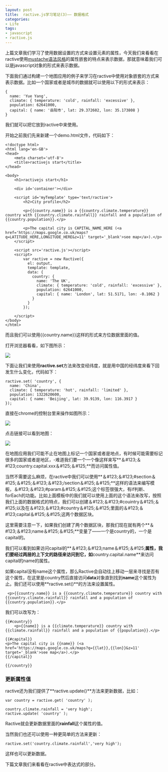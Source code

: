 ```yaml
---
layout: post
title: 	ractive.js学习笔记(3)—— 数据格式
categories:
- Life
tags:
- javascript
- ractive.js
---
```


上篇文章我们学习了使用数据设置的方式来设置元素的属性，今天我们来看看在ractive使用[mustache语法风格](http://mustache.github.io/)的属性嵌套的特点来表示数据，那就意味着我们可以是javascript对象的形式来表示数据。

下面我们通过构建一个地图应用的例子来学习在ractive中使用对象嵌套的方式来表示数据。比如一个国家或者是城市的数据就可以使用以下的形式来表示：

    {
	  name: 'Yue Yang',
	  climate: { temperature: 'cold', rainfall: 'excessive' },
	  population: 62641000,
	  capital: { name: '岳阳市', lat: 29.372602, lon: 35.173808 }
	}

我们就可以把它放到ractive中来使用。

开始之前我们先来新建一个demo.html文件，代码如下：

    <!doctype html>
	<html lang='en-GB'>
	<head>
	    <meta charset='utf-8'>
	    <title>ractivejs start</title>
	</head>
	
	<body>
	    <h1>ractivejs start</h1>
	
	    <div id='container'></div>
	
	    <script id='myTemplate' type='text/ractive'>
	        <h2>City profile</h2>
	
	        <p>{{country.name}} is a {{country.climate.temperature}} country with {{country.climate.rainfall}} rainfall and a population of {{country.population}}.</p>
	
	        <p>The capital city is CAPITAL_NAME_HERE (<a href='https://maps.google.co.uk/maps?q=LATITUDE_HERE,LONGITUDE_HERE&z=11' target='_blank'>see map</a>).</p>
	    </script>
	
	    <script src='ractive.js'></script>
		<script>
	        var ractive = new Ractive({
	          el: output,
	          template: template,
	          data: {
			    country: {
			      name: 'The UK',
			      climate: { temperature: 'cold', rainfall: 'excessive' },
			      population: 62641000,
			      capital: { name: 'London', lat: 51.5171, lon: -0.1062 }
			    }
			  }
	        });
	
	    </script>
	</body>
	</html>

而且我们可以使用{{country.name}}这样的形式来方位数据里面的值。

打开浏览器看看，如下图所示：

![](http://pic.yupoo.com/reicky_v/DydFqWs1/medium.jpg)

下面让我们来使用**ractive.set**方法来改变经纬度，就是用中国的经纬度来看下回发生什么变化，代码如下：

    ractive.set( 'country', {
	  name: 'China',
	  climate: { temperature: 'hot', rainfall: 'limited' },
	  population: 1322620600,
	  capital: { name: 'Beijing', lat: 39.9139, lon: 116.3917 }
	});

直接在chrome的控制台里来操作如图所示：

![](http://pic.yupoo.com/reicky_v/DydK0OMA/medium.jpg)

点击链接可以看到地图：

![](http://pic.yupoo.com/reicky_v/DydK106O/medium.jpg)

在地图应用我们可能不止在地图上标记一个国家或者是地点，有时候可能需要标记很多的国家或者是地区，-难道我们要一个一个像这样来写**＆#123;＆#123;country.capital.xxx＆#125;＆#125;**而访问属性值。

当然不需要这么麻烦，在ractive中我们可以使用**＆#123;＆#123;#section＆#125;＆#125;<!-- stuff -->＆#123;＆#123;/section＆#125;＆#125;**这样的语法来编写模板，＆#123;＆#123;#param＆#125;＆#125;这个标签很强大，有if判断、forEach的功能。比如上面模板中的我们就可以使用上面的这个语法来改写，按照我们上面的数据格式的特点，我们可以创建＆#123;＆#123;#couintry＆#125;＆#125;以及在＆#123;＆#123;#country＆#125;＆#125;里面的＆#123;＆#123;capital＆#125;＆#125;这两个数据区块。

这里需要注意一下，如果我们创建了两个数据区块，那我们现在就有两个**＆#123;＆#123;name＆#125;＆#125;**变量了——一个是country的，一个是capital的。

我们可以看到如果访问capital的**＆#123;＆#123;name＆#125;＆#125;**属性，我们要经过两层的上下文的路径来访问到它，如**country.capital.name**来访问capital的name的属性。

如果capital没有name这个属性，那么Ractive会自动往上移动一层来寻找是否有这个属性，在这里是country然后直接访问**data**对象直到找到**name**这个属性为止。我们还可以使用**ractive.set()**的方法来设置属性。

	 <p>{{country.name}} is a {{country.climate.temperature}} country with {{country.climate.rainfall}} rainfall and a population of {{country.population}}.</p>

我们可以改写为：

    {{#country}}
  		<p>{{name}} is a {{climate.temperature}} country with {{climate.rainfall}} rainfall and a population of {{population}}.</p>

  	{{#capital}}
    <p>The capital city is {{name}} (<a href='https://maps.google.co.uk/maps?q={{lat}},{{lon}}&z=11' target='_blank'>see map</a>).</p>
  	{{/capital}}
  
	{{/country}}

### 更新属性值 ###

ractive还为我们提供了**ractive.update()**方法来更新数据，比如：

    var country = ractive.get( 'country' );

	country.climate.rainfall = 'very high';
	ractive.update( 'country' );

Ractive就会更新数据里面的**rainfall**这个属性的值。

当然我们也还可以使用一种更简单的方法来更新：

    ractive.set('country.climate.rainfall','very high');

这样也可以更新数据。

下篇文章我们来看看在ractive中表达式的部分。

   